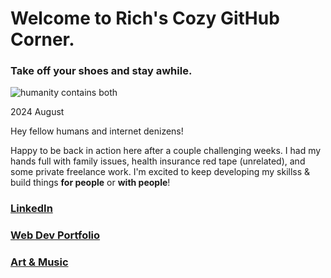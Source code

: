 # Welcome to Rich's Cozy GitHub Corner.
### Take off your shoes and stay awhile.

![humanity contains both](/images/kuon-airwaves-art-crop2.jpg)

2024 August

Hey fellow humans and internet denizens!

Happy to be back in action here after a couple challenging weeks. I had my hands full with family issues, health insurance red tape (unrelated), and some private freelance work. I'm excited to keep developing my skillss & build things **for people**  or **with people**!




### [LinkedIn](https://www.linkedin.com/in/richbozek "Rich's LinkedIn")
### [Web Dev Portfolio](https://rbozek.netlify.app "Rich's Portfolio")
### [Art & Music](https://www.richbozek.com "Rich's Art & Music")



<!--
NOTE:  **rbozek/rbozek** is special GH repository - its `README.md` (this file) appears on GH profile.
Common usage:
- 🔭 I’m currently working on ...
- 🌱 I’m currently learning ...
- 👯 I’m looking to collaborate on ...
- 🤔 I’m looking for help with ...
- 💬 Ask me about ...
- 📫 How to reach me: ...
- 😄 Pronouns: ...
- ⚡ Fun fact: ...
-->


